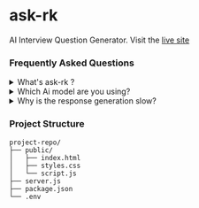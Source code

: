 # ask-rk
AI Interview Question Generator. Visit the [live site](https://ask-rk.onrender.com/)

### Frequently Asked Questions

<details>
    <summary>What's ask-rk ?</summary>
    
    ask-rk is an AI-powered tool that generates interview questions.
</details>

<details>
    <summary>Which Ai model are you using?</summary>
    
    ask-rk uses the free-tier version of DeepSeek's DeepSeek-R1 model: `deepseek/deepseek-r1:free`.
</details>

<details>
    <summary>Why is the response generation slow?</summary>
    
    ask-rk is hosted on [Render.com](https://render.com/) using a Free-Teir plan, so there are some resource limitation.
    
    Free Tier:
        - Free static site hosting.
        - Free backend services (e.g., Node.js/Express): 1 free instance with 512 MB RAM.
        - Bandwidth: Included for free tier.

    Limitations:
        - Free backend instances sleep after 15 minutes of inactivity.
        - Limited to 1 free instance per service.

    Best For: Simple backend hosting with minimal traffic.
</details>

### Project Structure
```
project-repo/
├── public/
│   ├── index.html
│   ├── styles.css
│   └── script.js
├── server.js
├── package.json
└── .env
```